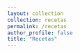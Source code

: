 ```yaml
---
layout: collection
collection: recetas
permalink: /recetas
author_profile: false
title: "Recetas"
---
```

